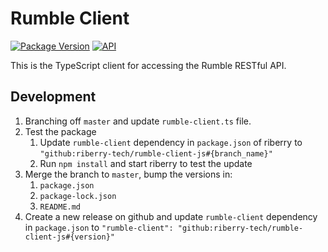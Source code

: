 # Rumble Client

[![Package Version](https://img.shields.io/badge/Version-1.3.27-green.svg)]()
[![API](https://img.shields.io/badge/API%20Version-1.14.7-green.svg)]()

This is the TypeScript client for accessing the Rumble RESTful API.

## Development

1. Branching off `master` and update `rumble-client.ts` file.
2. Test the package
   1. Update `rumble-client` dependency in `package.json` of riberry to `"github:riberry-tech/rumble-client-js#{branch_name}"`
   2. Run `npm install` and start riberry to test the update
3. Merge the branch to `master`, bump the versions in:
   1. `package.json`
   2. `package-lock.json`
   3. `README.md`
4. Create a new release on github and update `rumble-client` dependency in `package.json` to `"rumble-client": "github:riberry-tech/rumble-client-js#{version}"`
